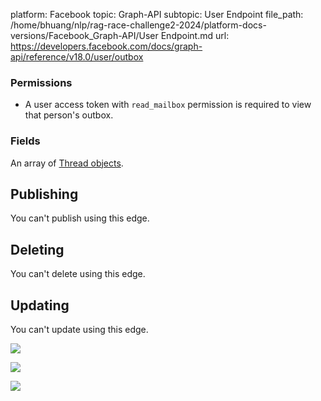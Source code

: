 platform: Facebook
topic: Graph-API
subtopic: User Endpoint
file_path: /home/bhuang/nlp/rag-race-challenge2-2024/platform-docs-versions/Facebook_Graph-API/User Endpoint.md
url: https://developers.facebook.com/docs/graph-api/reference/v18.0/user/outbox

### Permissions

* A user access token with `read_mailbox` permission is required to view that person's outbox.

### Fields

An array of [Thread objects](https://developers.facebook.com/docs/reference/api/thread/).

## Publishing

You can't publish using this edge.

## Deleting

You can't delete using this edge.

## Updating

You can't update using this edge.

![](https://www.facebook.com/tr?id=675141479195042&ev=PageView&noscript=1)

![](https://www.facebook.com/tr?id=574561515946252&ev=PageView&noscript=1)

![](https://www.facebook.com/tr?id=1754628768090156&ev=PageView&noscript=1)